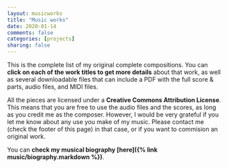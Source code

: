 ```yaml
---
layout: musicworks
title: "Music works"
date: 2020-01-14
comments: false
categories: [projects]
sharing: false
---
```

This is the complete list of my original complete compositions. You can **click on each of the work titles to get more details** about that work, as well as several downloadable files that can include a PDF with the full score & parts, audio files, and MIDI files.

All the pieces are licensed under a **Creative Commons Attribution License**. This means that you are free to use the audio files and the scores, as long as you credit me as the composer. However, I would be very grateful if you let me know about any use you make of my music. Please contact me (check the footer of this page) in that case, or if you want to commision an original work.

You can **check my musical biography [here]({% link music/biography.markdown %})**.

